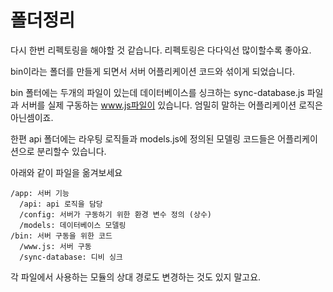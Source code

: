 폴더정리
======

다시 한번 리펙토링을 해야할 것 같습니다. 리펙토링은 다다익선 많이할수록 좋아요.

bin이라는 폴더를 만들게 되면서 서버 어플리케이션 코드와 섞이게 되었습니다.

bin 폴터에는 두개의 파일이 있는데 데이터베이스를 싱크하는 sync-database.js 파일과 서버를 실제 구동하는 www.js파일이 있습니다. 엄밀히 말하는 어플리케이션 로직은 아닌셈이죠.

한편 api 폴더에는 라우팅 로직들과 models.js에 정의된 모델링 코드들은 어플리케이션으로 분리할수 있습니다.


아래와 같이 파일을 옮겨보세요

```
/app: 서버 기능
  /api: api 로직을 담당
  /config: 서버가 구동하기 위한 환경 변수 정의 (상수)
  /models: 데이터베이스 모델링
/bin: 서버 구동을 위한 코드
  /www.js: 서버 구동
  /sync-database: 디비 싱크
```

각 파일에서 사용하는 모듈의 상대 경로도 변경하는 것도 있지 말고요.
